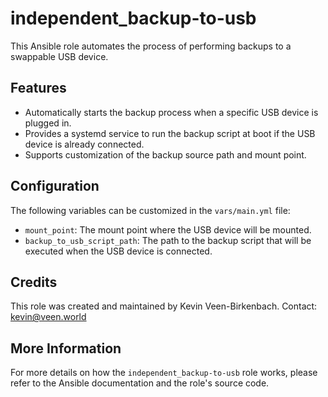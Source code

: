 # independent_backup-to-usb

This Ansible role automates the process of performing backups to a swappable USB device.

## Features

- Automatically starts the backup process when a specific USB device is plugged in.
- Provides a systemd service to run the backup script at boot if the USB device is already connected.
- Supports customization of the backup source path and mount point.

## Configuration

The following variables can be customized in the `vars/main.yml` file:

- `mount_point`: The mount point where the USB device will be mounted.
- `backup_to_usb_script_path`: The path to the backup script that will be executed when the USB device is connected.

## Credits

This role was created and maintained by Kevin Veen-Birkenbach.
Contact: kevin@veen.world

## More Information

For more details on how the `independent_backup-to-usb` role works, please refer to the Ansible documentation and the role's source code.